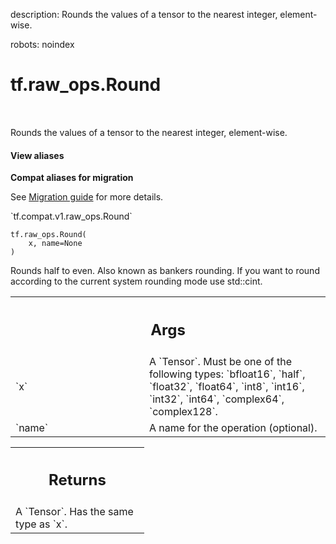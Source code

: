 description: Rounds the values of a tensor to the nearest integer, element-wise.

robots: noindex

# tf.raw_ops.Round

<!-- Insert buttons and diff -->

<table class="tfo-notebook-buttons tfo-api nocontent" align="left">

</table>



Rounds the values of a tensor to the nearest integer, element-wise.

<section class="expandable">
  <h4 class="showalways">View aliases</h4>
  <p>
<b>Compat aliases for migration</b>
<p>See
<a href="https://www.tensorflow.org/guide/migrate">Migration guide</a> for
more details.</p>
<p>`tf.compat.v1.raw_ops.Round`</p>
</p>
</section>

<pre class="devsite-click-to-copy prettyprint lang-py tfo-signature-link">
<code>tf.raw_ops.Round(
    x, name=None
)
</code></pre>



<!-- Placeholder for "Used in" -->

Rounds half to even.  Also known as bankers rounding. If you want to round
according to the current system rounding mode use std::cint.

<!-- Tabular view -->
 <table class="responsive fixed orange">
<colgroup><col width="214px"><col></colgroup>
<tr><th colspan="2"><h2 class="add-link">Args</h2></th></tr>

<tr>
<td>
`x`
</td>
<td>
A `Tensor`. Must be one of the following types: `bfloat16`, `half`, `float32`, `float64`, `int8`, `int16`, `int32`, `int64`, `complex64`, `complex128`.
</td>
</tr><tr>
<td>
`name`
</td>
<td>
A name for the operation (optional).
</td>
</tr>
</table>



<!-- Tabular view -->
 <table class="responsive fixed orange">
<colgroup><col width="214px"><col></colgroup>
<tr><th colspan="2"><h2 class="add-link">Returns</h2></th></tr>
<tr class="alt">
<td colspan="2">
A `Tensor`. Has the same type as `x`.
</td>
</tr>

</table>

